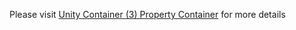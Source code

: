 Please visit [Unity Container (3) Property Container](https://eagleboost.com/2021/04/11/Unity-Container-(3)-Property-Container/) for more details
